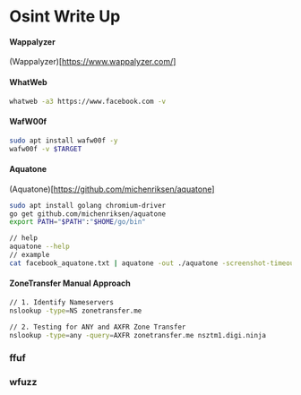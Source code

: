 # Osint Write Up

#### Wappalyzer
(Wappalyzer)[https://www.wappalyzer.com/] 

#### WhatWeb

```bash
whatweb -a3 https://www.facebook.com -v
```

#### WafW00f

```bash
sudo apt install wafw00f -y
wafw00f -v $TARGET
```

#### Aquatone
(Aquatone)[https://github.com/michenriksen/aquatone]

```bash
sudo apt install golang chromium-driver
go get github.com/michenriksen/aquatone
export PATH="$PATH":"$HOME/go/bin"

// help
aquatone --help
// example
cat facebook_aquatone.txt | aquatone -out ./aquatone -screenshot-timeout 1000
```

#### ZoneTransfer Manual Approach
```bash
// 1. Identify Nameservers
nslookup -type=NS zonetransfer.me

// 2. Testing for ANY and AXFR Zone Transfer
nslookup -type=any -query=AXFR zonetransfer.me nsztm1.digi.ninja
 ```

### ffuf
 
### wfuzz

